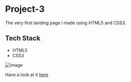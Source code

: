 # Project-3

The very first landing page i made using HTML5 and CSS3.

## Tech Stack
- HTML5
- CSS3

![image](https://user-images.githubusercontent.com/82696858/191939702-0d8cf4ed-8d6a-4bdf-8d1f-80e7f2c7f847.png)

Have a look at it [here](https://njlandingpage.netlify.app/)
